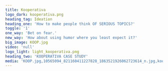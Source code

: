 ```yaml
---
title: Kooperativa
logo_dark: kooperativa.png
heading_tag: Ideation
heading_one: 'How to make people think OF SERIOUS TOPICS?'
toggle: '1'
one_way: 'Bet on fear.'
new_way: 'How about using humor where you least expect it?'
big_image: KOOP.jpg
video: 'null'
logo_light: light_kooperativa.png
heading_two: 'KOOPERATIVA CASE STUDY'
media: 'KOOP.jpg,10565094_821160411227828_1863521926062723614_n.jpg,kooperativa.png,light_kooperativa.png'
---
```


